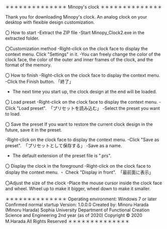 ＊＊＊＊＊＊＊＊＊＊＊＊＊＊
Minopy's clock
＊＊＊＊＊＊＊＊＊＊＊＊＊＊

Thank you for downloading Minopy's clock.
An analog clock on your desktop with flexible design customization.

〇 How to start
-Extract the ZIP file
-Start Minopy_Clock2.exe in the extracted folder.

〇Customization method
-Right-click on the clock face to display the context menu.
Click "Settings" in it.
-You can freely change the color of the clock face, the color of the outer and inner frames of the clock, and the format of the memory.

〇 How to finish
-Right-click on the clock face to display the context menu.
-Click the Finish button. 「終了」
* The next time you start up, the clock design at the end will be loaded.

〇 Load preset
-Right-click on the clock face to display the context menu.
-Click "Load preset".　「プリセットを読み込む」
-Select the preset you want to load.

〇 Save the preset
If you want to restore the current clock design in the future, save it in the preset.

-Right-click on the clock face to display the context menu.
-Click "Save as preset".　「プリセットとして保存する」
-Save as a name.
* The default extension of the preset file is ".prs".

〇 Display the clock in the foreground
-Right-click on the clock face to display the context menu.
・ Check "Display in front".　「最前面に表示」

〇Adjust the size of the clock
-Place the mouse cursor inside the clock face and wheel.
Wheel up to make it bigger, wheel down to make it smaller.

＊＊＊＊＊＊＊＊＊＊＊＊＊＊
Operating environment: Windows 7 or later Confirmed normal startup
Version: 1.0.0.0
Created by: Minoru Harada (Minoru Harada) Sophia University Department of Functional Creation Science and Engineering 2nd year (as of 2020)
Copyright © 2020 M.Harada All Rights Reserved
＊＊＊＊＊＊＊＊＊＊＊＊＊＊
